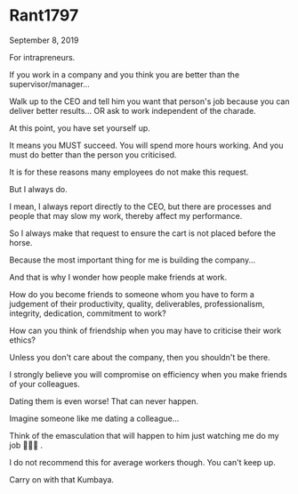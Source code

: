 # Rant1797


September 8, 2019

For intrapreneurs. 

If you work in a company and you think you are better than the supervisor/manager...

Walk up to the CEO and tell him you want that person's job because you can deliver better results... OR ask to work independent of the charade.

At this point, you have set yourself up. 

It means you MUST succeed. You will spend more hours working. And you must do better than the person you criticised.

It is for these reasons many employees do not make this request.

But I always do.

I mean, I always report directly to the CEO, but there are processes and people that may slow my work, thereby affect my performance.

So I always make that request to ensure the cart is not placed before the horse. 

Because the most important thing for me is building the company...

And that is why I wonder how people make friends at work.

How do you become friends to someone whom you have to form a judgement of their productivity, quality, deliverables, professionalism, integrity, dedication, commitment to work?

How can you think of friendship when you may have to criticise their work ethics?

Unless you don't care about the company, then you shouldn't be there. 

I strongly believe you will compromise on efficiency when you make friends of your colleagues.

Dating them is even worse! That can never happen.

Imagine someone like me dating a colleague...

Think of the emasculation that will happen to him just watching me do my job 🤷🏽‍♀️
.

I do not recommend this for average workers though. You can't keep up.

Carry on with that Kumbaya.
